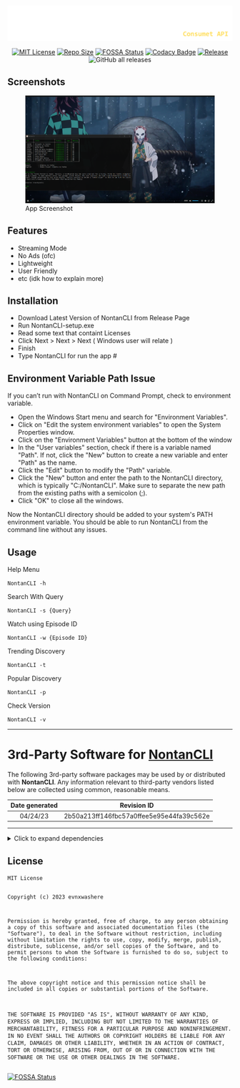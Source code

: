 <p><img src="https://raw.githubusercontent.com/evnx32/NontanCLI/main/Image/logo_nontan.png" alt="Logo"></p>

<p align="center"><a href="https://choosealicense.com/licenses/mit/"><img src="https://img.shields.io/bower/l/Mi"
      alt="MIT License" /></a>
  <a href="https://img.shields.io/github/repo-size/evnx32/NontanCLI"><img
      src="https://img.shields.io/github/repo-size/evnx32/NontanCLI" alt="Repo Size" /></a>
  <a href="https://app.fossa.com/projects/git%2Bgithub.com%2Fevnx32%2FNontanCLI?ref=badge_shield"><img
      src="https://app.fossa.com/api/projects/git%2Bgithub.com%2Fevnx32%2FNontanCLI.svg?type=shield"
      alt="FOSSA Status" /></a>
  <a
    href="https://app.codacy.com/gh/evnx32/NontanCLI/dashboard?utm_source=gh&amp;utm_medium=referral&amp;utm_content=&amp;utm_campaign=Badge_grade"><img
      src="https://app.codacy.com/project/badge/Grade/23e02b33cf364d7190678d4958267375" alt="Codacy Badge"></a>
  <a href="https://img.shields.io/github/v/release/evnx32/NontanCLI"><img
      src="https://img.shields.io/github/v/release/evnx32/NontanCLI" alt="Release" /></a>
  <img alt="GitHub all releases" src="https://img.shields.io/github/downloads/evnx32/NontanCLI/total?color=fffffff">
</p>

<h2 id="screenshots">Screenshots</h2>
<figure>

  <img src="https://raw.githubusercontent.com/evnx32/NontanCLI/main/Image/Screenshot_8.png" alt="App Screenshot" />
  <figcaption aria-hidden="true">App Screenshot</figcaption>
</figure>
<h2 id="features">Features</h2>
<ul>
  <li>Streaming Mode</li>
  <li>No Ads (ofc)</li>
  <li>Lightweight</li>
  <li>User Friendly</li>
  <li>etc (idk how to explain more)</li>
</ul>
<h2 id="installation">Installation</h2>
<ul>
  <li>Download Latest Version of NontanCLI from Release Page</li>
  <li>Run NontanCLI-setup.exe</li>
  <li>Read some text that containt Licenses</li>
  <li>Click Next > Next > Next ( Windows user will relate )</li>
  <li>Finish</li>
  <li>Type NontanCLI for run the app #</li>
</ul>
<h2 id="installation">Environment Variable Path Issue</h2>
<p>If you can’t run with NontanCLI on Command Prompt, check to
  environment variable.</p>
<ul>
  <li>Open the Windows Start menu and search for "Environment Variables".</li>
  <li>Click on "Edit the system environment variables" to open the System Properties window.</li>
  <li>Click on the "Environment Variables" button at the bottom of the window</li>
  <li>In the "User variables" section, check if there is a variable named "Path". If not, click the "New" button to
    create a new variable and enter "Path" as the name.</li>
  <li>Click the "Edit" button to modify the "Path" variable.</li>
  <li>Click the "New" button and enter the path to the NontanCLI directory, which is typically "C:/NontanCLI". Make sure
    to separate the new path from the existing paths with a semicolon (;).</li>
  <li>Click "OK" to close all the windows.
  </li>
</ul>
<p>Now the NontanCLI directory should be added to your system's PATH environment variable. You should be able to run
  NontanCLI from the command line without any issues.
</p>
<h2 id="usage">Usage</h2>
<p>Help Menu</p>
<pre><code class="lang-bash"><span class="hljs-attribute">NontanCLI -h</span>
</code></pre>
<p>Search With Query</p>
<pre><code class="lang-bash">NontanCLI <span class="hljs-_">-s</span> {Query}
</code></pre>
<p>Watch using Episode ID</p>
<pre><code class="lang-bash"><span class="hljs-attribute">NontanCLI</span> -w {<span class="hljs-attribute">Episode</span> ID}
</code></pre>
<p>Trending Discovery</p>
<pre><code class="lang-bash"><span class="hljs-attribute">NontanCLI -t</span>
</code></pre>
<p>Popular Discovery</p>
<pre><code class="lang-bash"><span class="hljs-attribute">NontanCLI -p</span>
</code></pre>
<p>Check Version</p>
<pre><code class="lang-bash"><span class="hljs-attribute">NontanCLI -v</span>
</code></pre>

<hr>
<h1 id="3rd-party-software-for-nontancli-">3rd-Party Software for <a href="">NontanCLI</a></h1>
<p>The following 3rd-party software packages may be used by or distributed with <strong>NontanCLI</strong>. Any
  information relevant to third-party vendors listed below are collected using common, reasonable means.</p>
<table>
  <thead>
    <tr>
      <th style="text-align:center">Date generated</th>
      <th style="text-align:center">Revision ID</th>
    </tr>
  </thead>
  <tbody>
    <tr>
      <td style="text-align:center">04/24/23</td>
      <td style="text-align:center">2b50a213ff146fbc57a0ffee5e95e44fa39c562e</td>
    </tr>
  </tbody>
</table>
<hr>

<details>
  <summary>Click to expand dependencies</summary>
  <h2 id="dependencies">Dependencies</h2>
  <h3 id="-newtonsoft-json-13-0-3-https-www-newtonsoft-com-json-"><a
      href="https://www.newtonsoft.com/json">Newtonsoft.Json (13.0.3)</a></h3>
  <h4 id="declared-licenses">Declared Licenses</h4>
  <p>MIT</p>
  <pre><code>The MIT License (MIT)

Copyright (c) 2007 James Newton-King

Permission is hereby granted, free of charge, to any person obtaining a copy of
this software and associated documentation files (the "Software"), to deal in
the Software without restriction, including without limitation the rights to
<span class="hljs-keyword">use</span>, copy, <span class="hljs-keyword">modify</span>, <span class="hljs-keyword">merge</span>, publish, <span class="hljs-keyword">distribute</span>, sublicense, <span class="hljs-keyword">and</span>/<span class="hljs-keyword">or</span> sell copies <span class="hljs-keyword">of</span>
the Software, <span class="hljs-keyword">and</span> <span class="hljs-keyword">to</span> permit persons <span class="hljs-keyword">to</span> whom the Software <span class="hljs-keyword">is</span> furnished <span class="hljs-keyword">to</span> <span class="hljs-keyword">do</span> so,
subject <span class="hljs-keyword">to</span> the <span class="hljs-keyword">following</span> conditions:

The above copyright <span class="hljs-keyword">notice</span> <span class="hljs-keyword">and</span> this permission <span class="hljs-keyword">notice</span> shall be included <span class="hljs-keyword">in</span> all
copies <span class="hljs-keyword">or</span> substantial portions <span class="hljs-keyword">of</span> the Software.

THE SOFTWARE <span class="hljs-keyword">IS</span> PROVIDED <span class="hljs-string">"AS IS"</span>, <span class="hljs-keyword">WITHOUT</span> WARRANTY <span class="hljs-keyword">OF</span> <span class="hljs-keyword">ANY</span> KIND, EXPRESS <span class="hljs-keyword">OR</span>
IMPLIED, <span class="hljs-keyword">INCLUDING</span> BUT <span class="hljs-keyword">NOT</span> LIMITED <span class="hljs-keyword">TO</span> THE WARRANTIES <span class="hljs-keyword">OF</span> MERCHANTABILITY, FITNESS
<span class="hljs-keyword">FOR</span> A PARTICULAR PURPOSE <span class="hljs-keyword">AND</span> NONINFRINGEMENT. <span class="hljs-keyword">IN</span> <span class="hljs-keyword">NO</span> <span class="hljs-keyword">EVENT</span> SHALL THE <span class="hljs-keyword">AUTHORS</span> <span class="hljs-keyword">OR</span>
COPYRIGHT HOLDERS BE LIABLE <span class="hljs-keyword">FOR</span> <span class="hljs-keyword">ANY</span> CLAIM, DAMAGES <span class="hljs-keyword">OR</span> OTHER LIABILITY, WHETHER
<span class="hljs-keyword">IN</span> AN <span class="hljs-keyword">ACTION</span> <span class="hljs-keyword">OF</span> CONTRACT, TORT <span class="hljs-keyword">OR</span> OTHERWISE, ARISING <span class="hljs-keyword">FROM</span>, <span class="hljs-keyword">OUT</span> <span class="hljs-keyword">OF</span> <span class="hljs-keyword">OR</span> <span class="hljs-keyword">IN</span>
<span class="hljs-keyword">CONNECTION</span> <span class="hljs-keyword">WITH</span> THE SOFTWARE <span class="hljs-keyword">OR</span> THE <span class="hljs-keyword">USE</span> <span class="hljs-keyword">OR</span> OTHER DEALINGS <span class="hljs-keyword">IN</span> THE SOFTWARE.
</code></pre>
  <h4 id="other-licenses">Other Licenses</h4>
  <hr>
  <h3 id="-restsharp-110-2-0-https-restsharp-dev-"><a href="https://restsharp.dev/">RestSharp (110.2.0)</a></h3>
  <h4 id="declared-licenses">Declared Licenses</h4>
  <p>Apache-2.0</p>
  <pre><code>Copyright 2023, RestSharp Contributors

Licensed under the Apache License, Version 2.0 (the "License");
you may not <span class="hljs-keyword">use</span> this <span class="hljs-keyword">file</span> <span class="hljs-keyword">except</span> <span class="hljs-keyword">in</span> compliance <span class="hljs-keyword">with</span> the License.
You may obtain a copy <span class="hljs-keyword">of</span> the License <span class="hljs-keyword">at</span>

<span class="hljs-keyword">http</span>://www.apache.org/licenses/LICENSE<span class="hljs-number">-2.0</span>

Unless <span class="hljs-keyword">required</span> <span class="hljs-keyword">by</span> applicable law <span class="hljs-keyword">or</span> agreed <span class="hljs-keyword">to</span> <span class="hljs-keyword">in</span> writing, software
<span class="hljs-keyword">distributed</span> <span class="hljs-keyword">under</span> the License <span class="hljs-keyword">is</span> <span class="hljs-keyword">distributed</span> <span class="hljs-keyword">on</span> an <span class="hljs-string">"AS IS"</span> BASIS,
<span class="hljs-keyword">WITHOUT</span> WARRANTIES <span class="hljs-keyword">OR</span> CONDITIONS <span class="hljs-keyword">OF</span> <span class="hljs-keyword">ANY</span> KIND, either express <span class="hljs-keyword">or</span> implied.

See the License <span class="hljs-keyword">for</span> the specific <span class="hljs-keyword">language</span> governing permissions <span class="hljs-keyword">and</span> limitations <span class="hljs-keyword">under</span> the License.
</code></pre>
  <h4 id="other-licenses">Other Licenses</h4>
  <hr>
  <h3 id="-sevenzipextractor-1-0-17-https-github-com-adoconnection-sevenzipextractor-"><a
      href="https://github.com/adoconnection/SevenZipExtractor">SevenZipExtractor (1.0.17)</a></h3>
  <h4 id="declared-licenses">Declared Licenses</h4>
  <h4 id="other-licenses">Other Licenses</h4>
  <hr>
  <h3 id="-spectre-console-0-46-0-https-github-com-spectreconsole-spectre-console-"><a
      href="https://github.com/spectreconsole/spectre.console">Spectre.Console (0.46.0)</a></h3>
  <h4 id="declared-licenses">Declared Licenses</h4>
  <p>MIT</p>
  <pre><code>Copyright (c)  Patrik Svensson, Phil Scott, Nils Andresen&lt;/copyright&gt;
Permission <span class="hljs-keyword">is</span> hereby granted, free <span class="hljs-keyword">of</span> charge, <span class="hljs-keyword">to</span> any person obtaining a copy
<span class="hljs-keyword">of</span> this software <span class="hljs-keyword">and</span> associated documentation files (the <span class="hljs-string">"Software"</span>), <span class="hljs-keyword">to</span> deal
<span class="hljs-keyword">in</span> the Software without restriction, including without limitation the rights
<span class="hljs-keyword">to</span> <span class="hljs-keyword">use</span>, copy, modify, merge, publish, distribute, sublicense, <span class="hljs-keyword">and</span>/<span class="hljs-keyword">or</span> sell
copies <span class="hljs-keyword">of</span> the Software, <span class="hljs-keyword">and</span> <span class="hljs-keyword">to</span> permit persons <span class="hljs-keyword">to</span> whom the Software <span class="hljs-keyword">is</span>
furnished <span class="hljs-keyword">to</span> do so, subject <span class="hljs-keyword">to</span> the following conditions:

The above copyright notice <span class="hljs-keyword">and</span> this permission notice shall be included <span class="hljs-keyword">in</span> <span class="hljs-keyword">all</span>
copies <span class="hljs-keyword">or</span> substantial portions <span class="hljs-keyword">of</span> the Software.

THE SOFTWARE <span class="hljs-keyword">IS</span> PROVIDED <span class="hljs-string">"AS IS"</span>, WITHOUT WARRANTY <span class="hljs-keyword">OF</span> ANY KIND, EXPRESS <span class="hljs-keyword">OR</span>
IMPLIED, INCLUDING BUT <span class="hljs-keyword">NOT</span> LIMITED <span class="hljs-keyword">TO</span> THE WARRANTIES <span class="hljs-keyword">OF</span> MERCHANTABILITY,
FITNESS <span class="hljs-keyword">FOR</span> A PARTICULAR PURPOSE <span class="hljs-keyword">AND</span> NONINFRINGEMENT. <span class="hljs-keyword">IN</span> NO EVENT SHALL THE
AUTHORS <span class="hljs-keyword">OR</span> COPYRIGHT HOLDERS BE LIABLE <span class="hljs-keyword">FOR</span> ANY CLAIM, DAMAGES <span class="hljs-keyword">OR</span> OTHER
LIABILITY, WHETHER <span class="hljs-keyword">IN</span> AN ACTION <span class="hljs-keyword">OF</span> CONTRACT, TORT <span class="hljs-keyword">OR</span> OTHERWISE, ARISING FROM,
<span class="hljs-keyword">OUT</span> <span class="hljs-keyword">OF</span> <span class="hljs-keyword">OR</span> <span class="hljs-keyword">IN</span> CONNECTION <span class="hljs-keyword">WITH</span> THE SOFTWARE <span class="hljs-keyword">OR</span> THE <span class="hljs-keyword">USE</span> <span class="hljs-keyword">OR</span> OTHER DEALINGS <span class="hljs-keyword">IN</span> THE
SOFTWARE.
</code></pre>
  <h4 id="other-licenses">Other Licenses</h4>
  <hr>
</details>


<h2 id="license">License</h2>
<pre><code>MIT License

Copyright (c) 2023 evnxwashere

Permission is hereby granted, free of charge, to any person obtaining a copy
of this software and associated documentation files (the &quot;Software&quot;), to deal
in the Software without restriction, including without limitation the rights
to use, copy, modify, merge, publish, distribute, sublicense, and/or sell
copies of the Software, and to permit persons to whom the Software is
furnished to do so, subject to the following conditions:

The above copyright notice and this permission notice shall be included in all
copies or substantial portions of the Software.

THE SOFTWARE IS PROVIDED &quot;AS IS&quot;, WITHOUT WARRANTY OF ANY KIND, EXPRESS OR
IMPLIED, INCLUDING BUT NOT LIMITED TO THE WARRANTIES OF MERCHANTABILITY,
FITNESS FOR A PARTICULAR PURPOSE AND NONINFRINGEMENT. IN NO EVENT SHALL THE
AUTHORS OR COPYRIGHT HOLDERS BE LIABLE FOR ANY CLAIM, DAMAGES OR OTHER
LIABILITY, WHETHER IN AN ACTION OF CONTRACT, TORT OR OTHERWISE, ARISING FROM,
OUT OF OR IN CONNECTION WITH THE SOFTWARE OR THE USE OR OTHER DEALINGS IN THE
SOFTWARE.</code></pre>
<p><a href="https://app.fossa.com/projects/git%2Bgithub.com%2Fevnx32%2FNontanCLI?ref=badge_large"><img
      src="https://app.fossa.com/api/projects/git%2Bgithub.com%2Fevnx32%2FNontanCLI.svg?type=large"
      alt="FOSSA Status" /></a></p>
